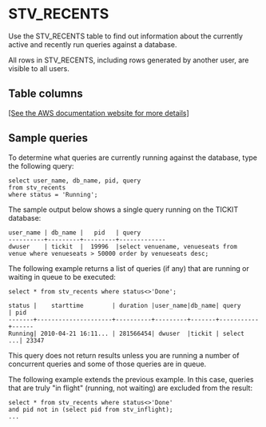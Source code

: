 # STV\_RECENTS<a name="r_STV_RECENTS"></a>

Use the STV\_RECENTS table to find out information about the currently active and recently run queries against a database\. 

 All rows in STV\_RECENTS, including rows generated by another user, are visible to all users\.

## Table columns<a name="r_STV_RECENTS-table-columns"></a>

[\[See the AWS documentation website for more details\]](http://docs.aws.amazon.com/redshift/latest/dg/r_STV_RECENTS.html)

## Sample queries<a name="r_STV_RECENTS-sample-queries"></a>

To determine what queries are currently running against the database, type the following query: 

```
select user_name, db_name, pid, query
from stv_recents
where status = 'Running';
```

The sample output below shows a single query running on the TICKIT database: 

```
user_name | db_name |   pid   | query   
----------+---------+---------+-------------
dwuser    | tickit  |  19996  |select venuename, venueseats from 
venue where venueseats > 50000 order by venueseats desc;
```

The following example returns a list of queries \(if any\) that are running or waiting in queue to be executed: 

```
select * from stv_recents where status<>'Done';

status |    starttime        | duration |user_name|db_name| query     | pid
-------+---------------------+----------+---------+-------+-----------+------
Running| 2010-04-21 16:11... | 281566454| dwuser  |tickit | select ...| 23347
```

This query does not return results unless you are running a number of concurrent queries and some of those queries are in queue\.

The following example extends the previous example\. In this case, queries that are truly "in flight" \(running, not waiting\) are excluded from the result: 

```
select * from stv_recents where status<>'Done'
and pid not in (select pid from stv_inflight);
...
```